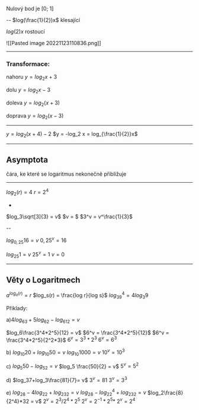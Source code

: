 Nulový bod je [0; 1]

--
$log(\frac{1}{2})x$
klesající



$log(2)x$
rostoucí


![[Pasted image 20221123110836.png]]


---


### Transformace:
nahoru 
$y =log_2x + 3$

dolu
$y =log_2x - 3$

doleva
$y =log_2(x + 3)$

doprava
$y =log_2(x - 3 )$

---

$y = log_2(x+4) - 2$
$y = -log_2 x = log_{\frac{1}{2}}x$


---


## Asymptota
čára, ke které se logaritmus nekonečně přibližuje

---

$log_2(r) = 4$
$r = 2^4$

-

$log_3\sqrt[3]{3} = v$
$v = $
$3^v = v^\frac{1}{3}$

--

$log_{0,25}16 = v$
$0,25^v = 16$




$log_{25}1 = v$
$25^v= 1$
$v = 0$


---

## Věty o  Logaritmech

$a^{log_a(r)} = r$
$log_s(r) = \frac{log r}{log s}$
$log_39^4 = 4 log_3 9$


Příklady:

a)$4log_63+5log_62-log_612=v$

$log_6\frac{3^4*2^5}{12} = v$
$6^v = \frac{3^4*2^5}{12}$
$6^v = \frac{3^4*2^5}{2^2*3}$
$6^v = 3^3*2^3$
$6^v = 6^3$


b) $log_{10}20+log_{10}50 = v$
$log_{10}1000 = v$
$10^v = 10^3$

c) $log_5 50 - log_52=v$
$log_5 \frac{50}{2} = v$
$5^v = 5^2$

d) $log_37+log_3\frac{81}{7}= v$
$3^v = 81$
$3^v = 3^3$

e) $log_28-4log_22+log_232=v$
$log_28-log_22^4+log_232=v$
$log_2\frac{8}{2^4}*32 = v$
$2^v = 2^3/2^4 * 2^5$
$2^v = 2^{-1}*2^5*$
$2^v = 2^4$



